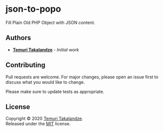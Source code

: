 # json-to-popo

Fill Plain Old PHP Object with JSON content.

## Authors

- [**Temuri Takalandze**](https://abgeo.dev) - *Initial work*

## Contributing

Pull requests are welcome. For major changes, please open an issue first to discuss what you would like to change.

Please make sure to update tests as appropriate.

## License

Copyright © 2020 [Temuri Takalandze](https://abgeo.dev).  
Released under the [MIT](LICENSE) license.
